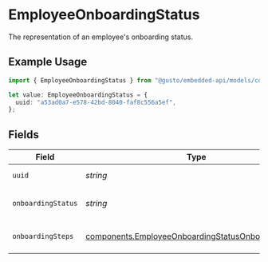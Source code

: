 # EmployeeOnboardingStatus

The representation of an employee's onboarding status.

## Example Usage

```typescript
import { EmployeeOnboardingStatus } from "@gusto/embedded-api/models/components";

let value: EmployeeOnboardingStatus = {
  uuid: "a53ad0a7-e578-42bd-8040-faf8c556a5ef",
};
```

## Fields

| Field                                                                                                                    | Type                                                                                                                     | Required                                                                                                                 | Description                                                                                                              |
| ------------------------------------------------------------------------------------------------------------------------ | ------------------------------------------------------------------------------------------------------------------------ | ------------------------------------------------------------------------------------------------------------------------ | ------------------------------------------------------------------------------------------------------------------------ |
| `uuid`                                                                                                                   | *string*                                                                                                                 | :heavy_check_mark:                                                                                                       | Unique identifier for this employee.                                                                                     |
| `onboardingStatus`                                                                                                       | *string*                                                                                                                 | :heavy_minus_sign:                                                                                                       | One of the "onboarding_status" enum values.                                                                              |
| `onboardingSteps`                                                                                                        | [components.EmployeeOnboardingStatusOnboardingStep](../../models/components/employeeonboardingstatusonboardingstep.md)[] | :heavy_minus_sign:                                                                                                       | List of steps required to onboard an employee.                                                                           |